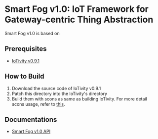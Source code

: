# Smart Fog v1.0: IoT Framework for Gateway-centric Thing Abstraction

Smart Fog v1.0 is based on 

## Prerequisites
- [IoTivity v0.9.1](http://iotivity.org)

## How to Build
1. Download the source code of IoTivity v0.9.1
2. Patch this directory into the IoTivity's directory
3. Build them with scons as same as building IoTivity. For more detail scons usage, refer to [this](https://wiki.iotivity.org/build_for_your_system).

## Documentations
- [Smart Fog v1.0 API](docs/Smart-Fog-v1.0-API-reference.docx)
